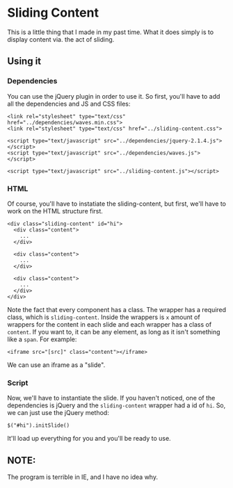 # Sliding Content
This is a little thing that I made in my past time. What it does simply is to display content via. the act of sliding.

## Using it

### Dependencies

You can use the jQuery plugin in order to use it. So first, you'll have to add all the dependencies and JS and CSS files:

```
<link rel="stylesheet" type="text/css" href="../dependencies/waves.min.css">
<link rel="stylesheet" type="text/css" href="../sliding-content.css">

<script type="text/javascript" src="../dependencies/jquery-2.1.4.js"></script>
<script type="text/javascript" src="../dependencies/waves.js"></script>

<script type="text/javascript" src="../sliding-content.js"></script>
```

### HTML

Of course, you'll have to instatiate the sliding-content, but first, we'll have to work on the HTML structure first.

```
<div class="sliding-content" id="hi">
  <div class="content">
    ...
  </div>
  
  <div class="content">
    ...
  </div>
  
  <div class="content">
    ...
  </div>
</div>
```
Note the fact that every component has a class. The wrapper has a required class, which is `sliding-content`. Inside the wrappers is `x` amount of wrappers for the content in each slide and each wrapper has a class of `content`. If you want to, it can be any element, as long as it isn't something like a `span`. For example:

`<iframe src="[src]" class="content"></iframe>`

We can use an iframe as a "slide".

### Script

Now, we'll have to instantiate the slide. If you haven't noticed, one of the dependencies is jQuery and the `sliding-content` wrapper had a id of `hi`. So, we can just use the jQuery method:

`$("#hi").initSlide()`

It'll load up everything for you and you'll be ready to use.

## NOTE:

The program is terrible in IE, and I have no idea why.
